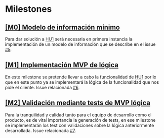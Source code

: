 # Milestones

## [[M0] Modelo de información mínimo](https://github.com/arsa-dev/OMP-Logic/milestone/1)
Para dar solución a [HU1](./1-user-stories.md) será necesaria en primera instancia la implementación de un modelo de información que se describe en el issue [#5](https://github.com/arsa-dev/OMP-Logic/issues/5).

## [[M1] Implementación MVP de lógica](https://github.com/arsa-dev/OMP-Logic/milestone/2)
En este milestone se pretende llevar a cabo la funcionalidad de [HU1](./1-user-stories.md) por lo que en este punto ya se implementará la lógica de la funcionalidad que nos pide el cliente. Issue relacionada [#6](https://github.com/arsa-dev/OMP-Logic/issues/6).

## [[M2] Validación mediante tests de MVP lógica](https://github.com/arsa-dev/OMP-Logic/milestone/3)
Para la tranquilidad y calidad tanto para el equipo de desarrollo como el producto, es de vital importancia la generación de tests, en ese milestone se implementarán los test con validaciones sobre la lógica anteriormente desarrollada. Issue relacionada [#7](https://github.com/arsa-dev/OMP-Logic/issues/7).
